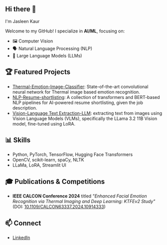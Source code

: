 ## Hi there 👋
I'm Jasleen Kaur 

Welcome to my GitHub! I specialize in **AI/ML**, focusing on:

- 🖼️ Computer Vision
- 🗣️ Natural Language Processing (NLP)
- 🦙 Large Language Models (LLMs)

## 🏆 Featured Projects

- [Thermal-Emotion-Image-Classifier]([https://github.com/Jasl-hub/Thermal-Imaging---KTFEv2]): State-of-the-art convolutional neural network for Thermal image based emotion recognition.
- [NLP-Resume-shortlisting]([https://github.com/Jasl-hub/resume_shortlisting]): A collection of transformers and BERT-based NLP pipelines for AI-powered resume shortlisting, given the job description.
- [Vision-Language Text Extraction-LLM]([https://github.com/Jasl-hub/Vision-Language-Text-Extraction-using-LLama-3.2-and-LoRA-Fine-Tuning]): extracting text from images using Vision Language Models (VLMs), specifically the LLama 3.2 11B Vision model, fine-tuned using LoRA.

## 📊 Skills

- Python, PyTorch, TensorFlow, Hugging Face Transformers
- OpenCV, scikit-learn, spaCy, NLTK
- LLaMa, LoRA, Streamlit UI 

## 🎓 Publications & Competitions

- **IEEE CALCON Conference 2024** titled *"Enhanced Facial Emotion Recognition via Thermal Imaging and Deep Learning: KTFEv2 Study"* (DOI: [10.1109/CALCON63337.2024.10914333](https://doi.org/10.1109/CALCON63337.2024.10914333))

## 📫 Connect

- [LinkedIn](https://linkedin.com/in/jas03leen)

<!--
**Jasl-hub/Jasl-hub** is a ✨ _special_ ✨ repository because its `README.md` (this file) appears on your GitHub profile.

Here are some ideas to get you started:

- 🔭 I’m currently working on ...
- 🌱 I’m currently learning ...
- 👯 I’m looking to collaborate on ...
- 🤔 I’m looking for help with ...
- 💬 Ask me about ...
- 📫 How to reach me: ...
- 😄 Pronouns: ...
- ⚡ Fun fact: ...
-->
